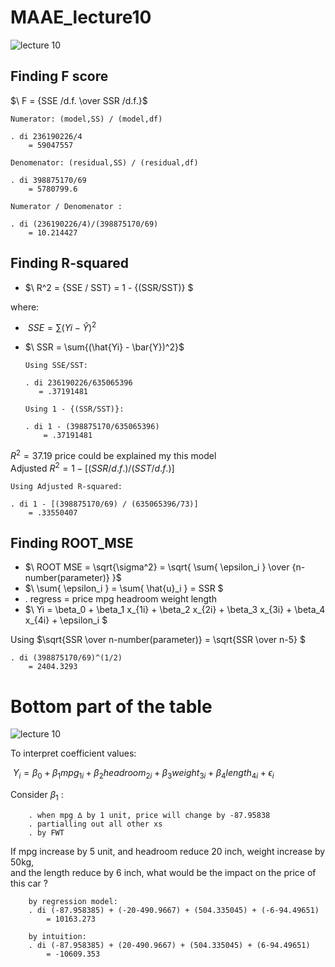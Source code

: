# MAAE_lecture10

![lecture 10](https://user-images.githubusercontent.com/20382285/196508065-57c5c2e8-7567-4d13-974f-d6ea4e668a00.JPG)

## Finding F score

$\ F = {SSE /d.f. \over SSR /d.f.}$
    
    Numerator: (model,SS) / (model,df)
    
    . di 236190226/4
        = 59047557
    
    Denomenator: (residual,SS) / (residual,df)
    
    . di 398875170/69
        = 5780799.6
        
    Numerator / Denomenator :
        
    . di (236190226/4)/(398875170/69)
        = 10.214427
        
## Finding R-squared 

* $\ R^2 = {SSE / SST} = 1 - {(SSR/SST)} $

where:

  * $\ SSE = \sum{(Yi - \hat{Y})^2}$
  * $\ SSR = \sum{(\hat{Yi} - \bar{Y})^2}$
    
        Using SSE/SST:
    
        . di 236190226/635065396
           = .37191481
       
        Using 1 - {(SSR/SST)}:
    
        . di 1 - (398875170/635065396)
            = .37191481

$R^2 = 37.19 %$ price could be explained my this model\
Adjusted $R^2 = 1 - [ (SSR/d.f.) / (SST/d.f.) ]$

    Using Adjusted R-squared:
    
    . di 1 - [(398875170/69) / (635065396/73)]
        = .33550407

## Finding ROOT_MSE
  
  * $\ ROOT MSE = \sqrt{\sigma^2} = \sqrt{ \sum{ \epsilon_i } \over {n-number(parameter)}  }$
  * $\ \sum{ \epsilon_i } = \sum{ \hat{u}_i } = SSR $
  * . regress = price mpg headroom weight length
  * $\ Yi = \beta_0 + \beta_1 x_{1i} + \beta_2 x_{2i} + \beta_3 x_{3i} + \beta_4 x_{4i} + \epsilon_i $ 

Using $\sqrt{SSR \over n-number(parameter)} = \sqrt{SSR \over n-5} $
    
    . di (398875170/69)^(1/2)
        = 2404.3293

# Bottom part of the table

![lecture 10](https://user-images.githubusercontent.com/20382285/196508065-57c5c2e8-7567-4d13-974f-d6ea4e668a00.JPG)

To interpret coefficient values:

$\ Y_i = \beta_0 + \beta_1 mpg_{1i} + \beta_2 headroom_{2i} + \beta_3 weight_{3i} + \beta_4 length_{4i} + \epsilon_i$

Consider $\beta_1$ :

        . when mpg ∆ by 1 unit, price will change by -87.95838
        . partialling out all other xs
        . by FWT
       
If mpg increase by 5 unit, and headroom reduce 20 inch, weight increase by 50kg,\
and the length reduce by 6 inch, what would be the impact on the price of this car ?

        by regression model:
        . di (-87.958385) + (-20-490.9667) + (504.335045) + (-6-94.49651)
            = 10163.273
        
        by intuition:
        . di (-87.958385) + (20-490.9667) + (504.335045) + (6-94.49651)
            = -10609.353
